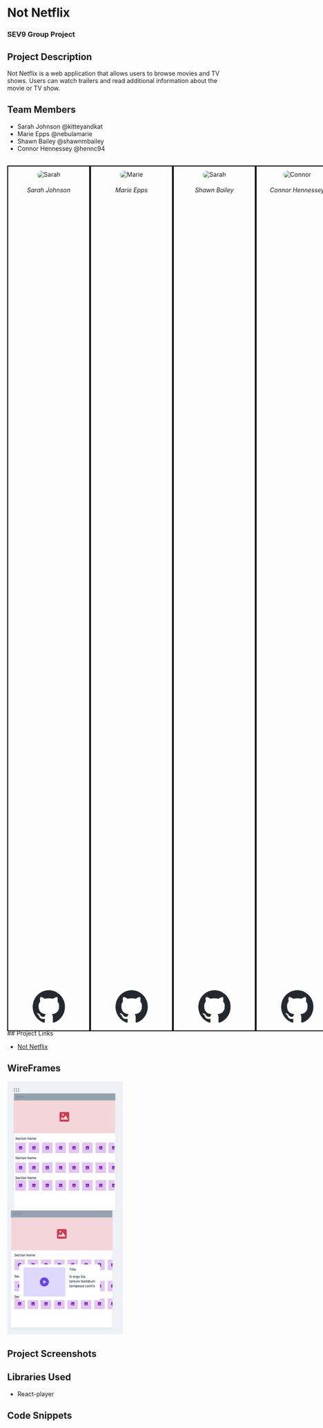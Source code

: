# Not Netflix

### SEV9 Group Project

## Project Description

Not Netflix is a web application that allows users to browse movies and TV shows. Users can watch trailers and read additional information about the movie or TV show.

## Team Members

- Sarah Johnson @kitteyandkat
- Marie Epps @nebulamarie
- Shawn Bailey @shawnmbailey
- Connor Hennessey @hennc94
<svg width="700px" height="10px" xmlns="http://www.w3.org/2000/svg"> 
<div style="width: 80vw; margin: 0 auto; height: 50vh; display: flex; justify-content: start; min-width: 500px; ">
    <div style="border: 2px black solid; width: 25%; height: 100%; display: flex; flex-direction: column; text-align:center; align-items: center; justify-content: space-between">
    <div> 
      <img src="https://avatars.githubusercontent.com/u/57220112?v=4" alt="Sarah" width="90%" style="border-radius: 9999px; margin-top: 10px;"/>
      <h6>Sarah Johnson</h6>
    </div>
    <a href="https://github.com/nebulamarie" alt="Sarah's Github">
      <img src="./public/github-mark.svg" alt="Github Invertocat" style="width: 75px; height: 75px; justify-self: end; margin-bottom: 15px;"/>
    </a>
  </div>
    <div style="border: 2px black solid; width: 25%; height: 100%; display: flex; flex-direction: column; text-align:center; align-items: center; justify-content: space-between">
    <div> 
      <img src="https://avatars.githubusercontent.com/u/115747807?v=4" alt="Marie" width="90%" style="border-radius: 9999px; margin-top: 10px;"/>
      <h6>Marie Epps</h6>
    </div>
    <a href="https://github.com/nebulamarie" alt="Marie's Github" >
      <img src="./public/github-mark.svg" alt="Github Invertocat" style="width: 75px; height: 75px; justify-self: end; margin-bottom: 15px;"/>
    </a>
  </div>
  <div style="border: 2px black solid; width: 25%; height: 100%; display: flex; flex-direction: column; text-align:center; align-items: center; justify-content: space-between">
    <div> 
      <img src="https://avatars.githubusercontent.com/u/115747805?v=4" alt="Sarah" width="90%" style="border-radius: 9999px; margin-top: 10px;"/>
      <h6>Shawn Bailey</h6>
    </div>
    <a href="https://github.com/shawnmbailey" alt="Shawn's Github">
      <img src="./public/github-mark.svg" alt="Github Invertocat" style="width: 75px; height: 75px; justify-self: end; margin-bottom: 15px;"/>
    </a>
  </div>
    <div style="border: 2px black solid; width: 25%; height: 100%; display: flex; flex-direction: column; text-align:center; align-items: center; justify-content: space-between">
    <div> 
      <img src="https://avatars.githubusercontent.com/u/115747770?v=4" alt="Connor" width="90%" style="border-radius: 9999px; margin-top: 10px;"/>
      <h6>Connor Hennessey</h6>
    </div>
    <a href="https://github.com/Hennc94" alt="Connor's Github" >
      <img src="./public/github-mark.svg" alt="Github Invertocat" style="width: 75px; height: 75px; justify-self: end; margin-bottom: 15px;"/>
    </a>
  </div>
</div>
</svg>
## Project Links

- [Not Netflix](https://sev9-not-netflix.vercel.app/)

## WireFrames

![Wireframe](./public/wireframe.png)

## Project Screenshots

## Libraries Used
- React-player

## Code Snippets

